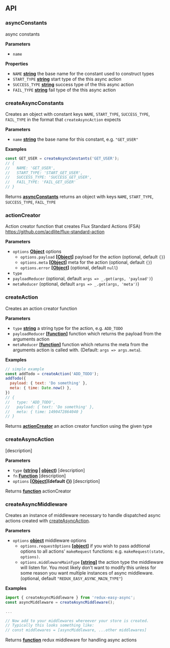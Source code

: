## API

### asyncConstants

async constants

**Parameters**

-   `name`  

**Properties**

-   `NAME` **[string](https://developer.mozilla.org/en-US/docs/Web/JavaScript/Reference/Global_Objects/String)** the base name for the constant used to construct types
-   `START_TYPE` **[string](https://developer.mozilla.org/en-US/docs/Web/JavaScript/Reference/Global_Objects/String)** start type of the this async action
-   `SUCCESS_TYPE` **[string](https://developer.mozilla.org/en-US/docs/Web/JavaScript/Reference/Global_Objects/String)** success type of the this async action
-   `FAIL_TYPE` **[string](https://developer.mozilla.org/en-US/docs/Web/JavaScript/Reference/Global_Objects/String)** fail type of the this async action

### createAsyncConstants

Creates an object with constant keys `NAME`, `START_TYPE`, `SUCCESS_TYPE`, `FAIL_TYPE` in the
format that `createAsyncAction` expects

**Parameters**

-   `name` **[string](https://developer.mozilla.org/en-US/docs/Web/JavaScript/Reference/Global_Objects/String)** the base name for this constant, e.g. `"GET_USER"`

**Examples**

```javascript
const GET_USER = createAsyncConstants('GET_USER');
// {
//   NAME: 'GET_USER',
//   START_TYPE: 'START_GET_USER',
//   SUCCESS_TYPE: 'SUCCESS_GET_USER',
//   FAIL_TYPE: 'FAIL_GET_USER'
// }
```

Returns **[asyncConstants](#asyncconstants)** returns an object with keys `NAME`, `START_TYPE`, `SUCCESS_TYPE`,
`FAIL_TYPE`

### actionCreator

Action creator function that creates Flux Standard Actions (FSA) <https://github.com/acdlite/flux-standard-action>

**Parameters**

-   `options` **[Object](https://developer.mozilla.org/en-US/docs/Web/JavaScript/Reference/Global_Objects/Object)** options
    -   `options.payload` **\[[Object](https://developer.mozilla.org/en-US/docs/Web/JavaScript/Reference/Global_Objects/Object)]** payload for the action (optional, default `{}`)
    -   `options.meta` **\[[Object](https://developer.mozilla.org/en-US/docs/Web/JavaScript/Reference/Global_Objects/Object)]** meta for the action (optional, default `{}`)
    -   `options.error` **\[[Object](https://developer.mozilla.org/en-US/docs/Web/JavaScript/Reference/Global_Objects/Object)]**  (optional, default `null`)
-   `type`  
-   `payloadReducer`   (optional, default `args => _.get(args, 'payload')`)
-   `metaReducer`   (optional, default `args => _.get(args, 'meta')`)

### createAction

Creates an action creator function

**Parameters**

-   `type` **[string](https://developer.mozilla.org/en-US/docs/Web/JavaScript/Reference/Global_Objects/String)** a string type for the action, e.g. `ADD_TODO`
-   `payloadReducer` **\[[function](https://developer.mozilla.org/en-US/docs/Web/JavaScript/Reference/Statements/function)]** function which returns the payload from the arguments action
-   `metaReducer` **\[[function](https://developer.mozilla.org/en-US/docs/Web/JavaScript/Reference/Statements/function)]** function which returns the meta from the arguments action
    is called with.  (Default: `args => args.meta`).

**Examples**

```javascript
// simple example
const addTodo = createAction('ADD_TODO');
addTodo({
  payload: { text: 'Do something' },
  meta: { time: Date.now() },
})
// {
//   type: 'ADD_TODO',
//   payload: { text: 'Do something' },
//   meta: { time: 1490472864040 }
// }
```

Returns **[actionCreator](#actioncreator)** an action creator function using the given type

### createAsyncAction

[description]

**Parameters**

-   `type` **([string](https://developer.mozilla.org/en-US/docs/Web/JavaScript/Reference/Global_Objects/String) \| [object](https://developer.mozilla.org/en-US/docs/Web/JavaScript/Reference/Global_Objects/Object))** [description]
-   `fn` **[Function](https://developer.mozilla.org/en-US/docs/Web/JavaScript/Reference/Statements/function)** [description]
-   `options` **\[[Object](https://developer.mozilla.org/en-US/docs/Web/JavaScript/Reference/Global_Objects/Object)](default {})** [description]

Returns **[function](https://developer.mozilla.org/en-US/docs/Web/JavaScript/Reference/Statements/function)** actionCreator

### createAsyncMiddleware

Creates an instance of middleware necessary to handle dispatched async actions created with
[createAsyncAction](#createasyncaction).

**Parameters**

-   `options` **[object](https://developer.mozilla.org/en-US/docs/Web/JavaScript/Reference/Global_Objects/Object)** middleware options
    -   `options.requestOptions` **\[[object](https://developer.mozilla.org/en-US/docs/Web/JavaScript/Reference/Global_Objects/Object)]** if you wish to pass addtional options to all actions'
        `makeRequest` functions: e.g. `makeRequest(state, options)`.
    -   `options.middlewareMainType` **\[[string](https://developer.mozilla.org/en-US/docs/Web/JavaScript/Reference/Global_Objects/String)]** the action type the
        middleware will listen for. You most likely don't want to modify this unless for some reason
        you want multiple instances of async middleware. (optional, default `"REDUX_EASY_ASYNC_MAIN_TYPE"`)

**Examples**

```javascript
import { createAsyncMiddleware } from 'redux-easy-async';
const asyncMiddleware = createAsyncMiddleware();

...

// Now add to your middlewares whereever your store is created.
// Typically this looks something like:
// const middlewares = [asyncMiddleware, ...other middlewares]
```

Returns **[function](https://developer.mozilla.org/en-US/docs/Web/JavaScript/Reference/Statements/function)** redux middleware for handling async actions
